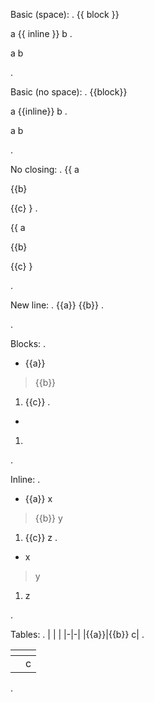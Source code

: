 Basic (space):
.
{{ block }}

a {{ inline }} b
.
<div class="substitution" text="block" />
<p>a <span class="substitution" text="inline" /> b</p>
.

Basic (no space):
.
{{block}}

a {{inline}} b
.
<div class="substitution" text="block" />
<p>a <span class="substitution" text="inline" /> b</p>
.

No closing:
.
{{ a

{{b}

{{c} }
.
<p>{{ a</p>
<p>{{b}</p>
<p>{{c} }</p>
.

New line:
.
{{a}}
{{b}}
.
<div class="substitution" text="a" />
<div class="substitution" text="b" />
.

Blocks:
.
- {{a}}

> {{b}}

1. {{c}}
.
<ul>
<li>
<div class="substitution" text="a" />
</li>
</ul>
<blockquote>
<div class="substitution" text="b" />
</blockquote>
<ol>
<li>
<div class="substitution" text="c" />
</li>
</ol>
.

Inline:
.
- {{a}} x

> {{b}} y

1. {{c}} z
.
<ul>
<li><span class="substitution" text="a" /> x</li>
</ul>
<blockquote>
<p><span class="substitution" text="b" /> y</p>
</blockquote>
<ol>
<li><span class="substitution" text="c" /> z</li>
</ol>
.

Tables:
.
| | |
|-|-|
|{{a}}|{{b}} c|
.
<table>
<thead>
<tr>
<th></th>
<th></th>
</tr>
</thead>
<tbody>
<tr>
<td><span class="substitution" text="a" /></td>
<td><span class="substitution" text="b" /> c</td>
</tr>
</tbody>
</table>
.

